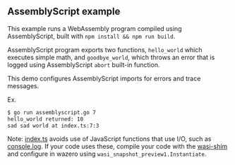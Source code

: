 ## AssemblyScript example

This example runs a WebAssembly program compiled using AssemblyScript, built
with `npm install && npm run build`.

AssemblyScript program exports two functions, `hello_world` which executes
simple math, and `goodbye_world`, which throws an error that is logged using
AssemblyScript `abort` built-in function.

This demo configures AssemblyScript imports for errors and trace messages.

Ex.
```bash
$ go run assemblyscript.go 7
hello_world returned: 10
sad sad world at index.ts:7:3
```

Note: [index.ts](testdata/index.ts) avoids use of JavaScript functions that use
I/O, such as [console.log][1]. If your code uses these, compile your code with
the [wasi-shim][2] and configure in wazero using
`wasi_snapshot_preview1.Instantiate`.

[1]: https://github.com/AssemblyScript/assemblyscript/blob/v0.21.2/std/assembly/bindings/dom.ts#L143
[2]: https://github.com/AssemblyScript/wasi-shim#usage
